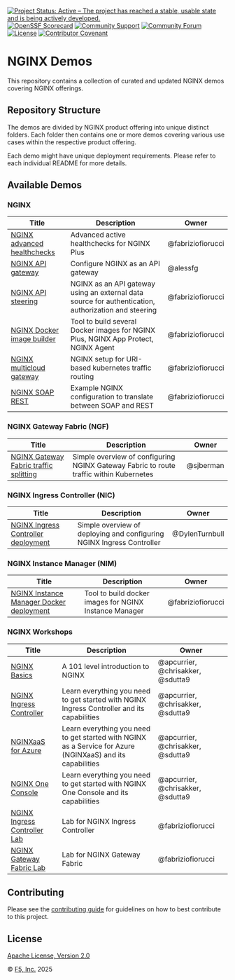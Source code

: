 [![Project Status: Active – The project has reached a stable, usable state and is being actively developed.](https://www.repostatus.org/badges/latest/active.svg)](https://www.repostatus.org/#active)
[![OpenSSF Scorecard](https://api.securityscorecards.dev/projects/github.com/nginx/nginx-demos/badge)](https://securityscorecards.dev/viewer/?uri=github.com/nginx/nginx-demos)
[![Community Support](https://badgen.net/badge/support/community/cyan?icon=awesome)](/SUPPORT.md)
[![Community Forum](https://img.shields.io/badge/community-forum-009639?logo=discourse&link=https%3A%2F%2Fcommunity.nginx.org)](https://community.nginx.org)
[![License](https://img.shields.io/badge/License-Apache%202.0-blue.svg)](https://opensource.org/licenses/Apache-2.0)
[![Contributor Covenant](https://img.shields.io/badge/Contributor%20Covenant-2.1-4baaaa.svg)](/CODE_OF_CONDUCT.md)

# NGINX Demos

This repository contains a collection of curated and updated NGINX demos covering NGINX offerings.

## Repository Structure

The demos are divided by NGINX product offering into unique distinct folders. Each folder then contains one or more demos covering various use cases within the respective product offering.

Each demo might have unique deployment requirements. Please refer to each individual README for more details.

## Available Demos

### NGINX

|Title|Description|Owner|
|-----|-----------|-----|
|[NGINX advanced healthchecks](nginx/advanced-healthchecks/)|Advanced active healthchecks for NGINX Plus|@fabriziofiorucci|
|[NGINX API gateway](nginx/api-gateway/)|Configure NGINX as an API gateway|@alessfg|
|[NGINX API steering](nginx/api-steering/)|NGINX as an API gateway using an external data source for authentication, authorization and steering|@fabriziofiorucci|
|[NGINX Docker image builder](nginx/docker-image-builder/)|Tool to build several Docker images for NGINX Plus, NGINX App Protect, NGINX Agent|@fabriziofiorucci|
|[NGINX multicloud gateway](nginx/multicloud-gateway/)|NGINX setup for URI-based kubernetes traffic routing|@fabriziofiorucci|
|[NGINX SOAP REST](nginx/soap-to-rest/)|Example NGINX configuration to translate between SOAP and REST|@fabriziofiorucci|

### NGINX Gateway Fabric (NGF)

|Title|Description|Owner|
|-----|-----------|-----|
|[NGINX Gateway Fabric traffic splitting](nginx-gateway-fabric/traffic-splitting/)|Simple overview of configuring NGINX Gateway Fabric to route traffic within Kubernetes|@sjberman|

### NGINX Ingress Controller (NIC)

|Title|Description|Owner|
|-----|-----------|-----|
|[NGINX Ingress Controller deployment](nginx-ingress-controller/ingress-deployment/)|Simple overview of deploying and configuring NGINX Ingress Controller|@DylenTurnbull|

### NGINX Instance Manager (NIM)

|Title|Description|Owner|
|-----|-----------|-----|
|[NGINX Instance Manager Docker deployment](nginx-instance-manager/docker-deployment/)|Tool to build docker images for NGINX Instance Manager|@fabriziofiorucci|

### NGINX Workshops

|Title|Description|Owner|
|-----|-----------|-----|
|[NGINX Basics](nginx-workshops/README.md)|A 101 level introduction to NGINX|@apcurrier, @chrisakker, @sdutta9|
|[NGINX Ingress Controller](nginx-workshops/README.md)|Learn everything you need to get started with NGINX Ingress Controller and its capabilities|@apcurrier, @chrisakker, @sdutta9|
|[NGINXaaS for Azure](nginx-workshops/README.md)|Learn everything you need to get started with NGINX as a Service for Azure (NGINXaaS) and its capabilities|@apcurrier, @chrisakker, @sdutta9|
|[NGINX One Console](nginx-workshops/README.md)|Learn everything you need to get started with NGINX One Console and its capabilities|@apcurrier, @chrisakker, @sdutta9|
|[NGINX Ingress Controller Lab](nginx-workshops/README.md)|Lab for NGINX Ingress Controller|@fabriziofiorucci|
|[NGINX Gateway Fabric Lab](nginx-workshops/README.md)|Lab for NGINX Gateway Fabric|@fabriziofiorucci|

## Contributing

Please see the [contributing guide](/CONTRIBUTING.md) for guidelines on how to best contribute to this project.

## License

[Apache License, Version 2.0](/LICENSE)

&copy; [F5, Inc.](https://www.f5.com/) 2025

